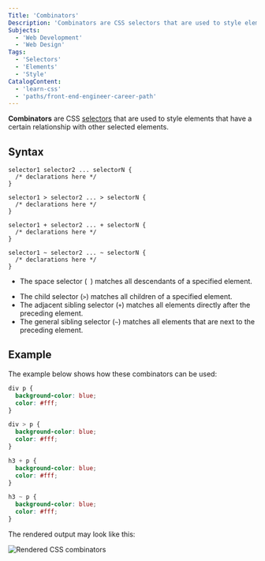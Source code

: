 ```yaml
---
Title: 'Combinators'
Description: 'Combinators are CSS selectors that are used to style elements that have a certain relationship with other selected elements.'
Subjects:
  - 'Web Development'
  - 'Web Design'
Tags:
  - 'Selectors'
  - 'Elements'
  - 'Style'
CatalogContent:
  - 'learn-css'
  - 'paths/front-end-engineer-career-path'
---
```


**Combinators** are CSS [selectors](https://www.codecademy.com/resources/docs/css/selectors) that are used to style elements that have a certain relationship with other selected elements.

## Syntax

```pseudo
selector1 selector2 ... selectorN {
  /* declarations here */
}

selector1 > selector2 ... > selectorN {
  /* declarations here */
}

selector1 + selector2 ... + selectorN {
  /* declarations here */
}

selector1 ~ selector2 ... ~ selectorN {
  /* declarations here */
}
```

<!-- markdownlint-disable MD038 -->

- The space selector (` `) matches all descendants of a specified element.
<!-- markdownlint-enable MD038 -->
- The child selector (`>`) matches all children of a specified element.
- The adjacent sibling selector (`+`) matches all elements directly after the preceding element.
- The general sibling selector (`~`) matches all elements that are next to the preceding element.

## Example

The example below shows how these combinators can be used:

```css
div p {
  background-color: blue;
  color: #fff;
}

div > p {
  background-color: blue;
  color: #fff;
}

h3 + p {
  background-color: blue;
  color: #fff;
}

h3 ~ p {
  background-color: blue;
  color: #fff;
}
```

The rendered output may look like this:

![Rendered CSS combinators](https://raw.githubusercontent.com/Codecademy/docs/main/media/rendered-css-combinators.png)
